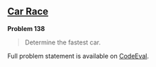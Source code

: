 [Car Race][ce]
--------------

**Problem 138**

> Determine the fastest car.

Full problem statement is available on [CodeEval][ce].

[ce]: https://www.codeeval.com/browse/138/
      "View problem statement on CodeEval"
